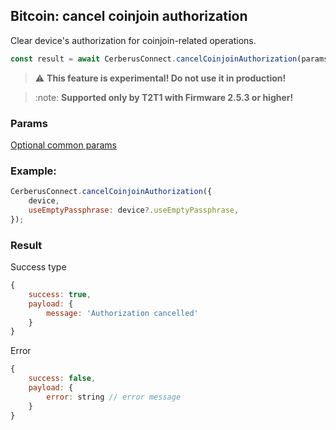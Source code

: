 ## Bitcoin: cancel coinjoin authorization

Clear device's authorization for coinjoin-related operations.

```javascript
const result = await CerberusConnect.cancelCoinjoinAuthorization(params);
```

> :warning: **This feature is experimental! Do not use it in production!**

> :note: **Supported only by T2T1 with Firmware 2.5.3 or higher!**

### Params

[Optional common params](commonParams.md)

### Example:

```javascript
CerberusConnect.cancelCoinjoinAuthorization({
    device,
    useEmptyPassphrase: device?.useEmptyPassphrase,
});
```

### Result

Success type

```javascript
{
    success: true,
    payload: {
        message: 'Authorization cancelled'
    }
}
```

Error

```javascript
{
    success: false,
    payload: {
        error: string // error message
    }
}
```
